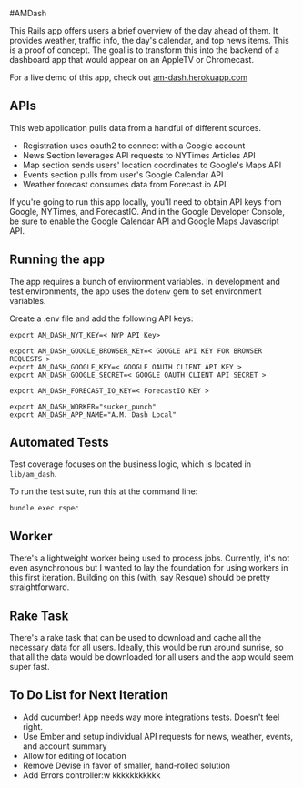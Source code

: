 #AMDash

This Rails app offers users a brief overview of the day ahead of them.  It 
provides weather, traffic info, the day's calendar, and top news items. 
This is a proof of concept.  The goal is to transform this into the backend
of a dashboard app that would appear on an AppleTV or Chromecast. 

For a live demo of this app, check out [am-dash.herokuapp.com](http://am-dash.herokuapp.com)

## APIs

This web application pulls data from a handful of different sources.

* Registration uses oauth2 to connect with a Google account
* News Section leverages API requests to NYTimes Articles API
* Map section sends users' location coordinates to Google's Maps API
* Events section pulls from user's Google Calendar API
* Weather forecast consumes data from Forecast.io API

If you're going to run this app locally, you'll need to obtain API
keys from Google, NYTimes, and ForecastIO.  And in the Google Developer
Console, be sure to enable the Google Calendar API  and Google Maps
Javascript API.

## Running the app
The app requires a bunch of environment variables. In development and test environments,
the app uses the `dotenv` gem to set environment variables.

Create a .env file and add the following API keys:

```
export AM_DASH_NYT_KEY=< NYP API Key>

export AM_DASH_GOOGLE_BROWSER_KEY=< GOOGLE API KEY FOR BROWSER REQUESTS >
export AM_DASH_GOOGLE_KEY=< GOOGLE OAUTH CLIENT API KEY >
export AM_DASH_GOOGLE_SECRET=< GOOGLE OAUTH CLIENT API SECRET >

export AM_DASH_FORECAST_IO_KEY=< ForecastIO KEY > 

export AM_DASH_WORKER="sucker_punch"
export AM_DASH_APP_NAME="A.M. Dash Local"

```


## Automated Tests

Test coverage focuses on the business logic, which is located in `lib/am_dash`.

To run the test suite, run this at the command line:

```
bundle exec rspec
```


## Worker
There's a lightweight worker being used to process jobs.  Currently, it's not even asynchronous
but I wanted to lay the foundation for using workers in this first iteration.
Building on this (with, say Resque) should be pretty straightforward.


## Rake Task
There's a rake task that can be used to download and cache all the necessary data for all users. 
Ideally, this would be run around sunrise, so that all the data would be downloaded for all
users and the app would seem super fast.


## To Do List for Next Iteration 
* Add cucumber!  App needs way more integrations tests. Doesn't feel right. 
* Use Ember and setup individual API requests for news, weather, events, and account summary
* Allow for editing of location
* Remove Devise in favor of smaller, hand-rolled solution
* Add Errors controller:w
kkkkkkkkkkk
